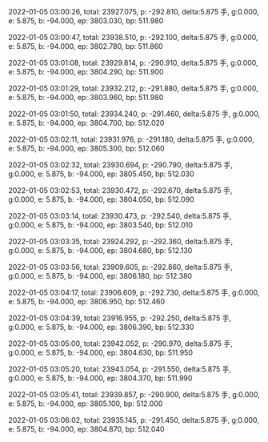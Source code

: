 2022-01-05 03:00:26, total: 23927.075, p: -292.810, delta:5.875 手, g:0.000, e: 5.875, b: -94.000, ep: 3803.030, bp: 511.980

2022-01-05 03:00:47, total: 23938.510, p: -292.100, delta:5.875 手, g:0.000, e: 5.875, b: -94.000, ep: 3802.780, bp: 511.860

2022-01-05 03:01:08, total: 23929.814, p: -290.910, delta:5.875 手, g:0.000, e: 5.875, b: -94.000, ep: 3804.290, bp: 511.900

2022-01-05 03:01:29, total: 23932.212, p: -291.880, delta:5.875 手, g:0.000, e: 5.875, b: -94.000, ep: 3803.960, bp: 511.980

2022-01-05 03:01:50, total: 23934.240, p: -291.460, delta:5.875 手, g:0.000, e: 5.875, b: -94.000, ep: 3804.700, bp: 512.020

2022-01-05 03:02:11, total: 23931.976, p: -291.180, delta:5.875 手, g:0.000, e: 5.875, b: -94.000, ep: 3805.300, bp: 512.060

2022-01-05 03:02:32, total: 23930.694, p: -290.790, delta:5.875 手, g:0.000, e: 5.875, b: -94.000, ep: 3805.450, bp: 512.030

2022-01-05 03:02:53, total: 23930.472, p: -292.670, delta:5.875 手, g:0.000, e: 5.875, b: -94.000, ep: 3804.050, bp: 512.090

2022-01-05 03:03:14, total: 23930.473, p: -292.540, delta:5.875 手, g:0.000, e: 5.875, b: -94.000, ep: 3803.540, bp: 512.010

2022-01-05 03:03:35, total: 23924.292, p: -292.360, delta:5.875 手, g:0.000, e: 5.875, b: -94.000, ep: 3804.680, bp: 512.130

2022-01-05 03:03:56, total: 23909.605, p: -292.860, delta:5.875 手, g:0.000, e: 5.875, b: -94.000, ep: 3806.180, bp: 512.380

2022-01-05 03:04:17, total: 23906.609, p: -292.730, delta:5.875 手, g:0.000, e: 5.875, b: -94.000, ep: 3806.950, bp: 512.460

2022-01-05 03:04:39, total: 23916.955, p: -292.250, delta:5.875 手, g:0.000, e: 5.875, b: -94.000, ep: 3806.390, bp: 512.330

2022-01-05 03:05:00, total: 23942.052, p: -290.970, delta:5.875 手, g:0.000, e: 5.875, b: -94.000, ep: 3804.630, bp: 511.950

2022-01-05 03:05:20, total: 23943.054, p: -291.550, delta:5.875 手, g:0.000, e: 5.875, b: -94.000, ep: 3804.370, bp: 511.990

2022-01-05 03:05:41, total: 23939.857, p: -290.900, delta:5.875 手, g:0.000, e: 5.875, b: -94.000, ep: 3805.100, bp: 512.000

2022-01-05 03:06:02, total: 23935.145, p: -291.450, delta:5.875 手, g:0.000, e: 5.875, b: -94.000, ep: 3804.870, bp: 512.040